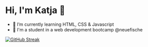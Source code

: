 # Hi, I'm Katja 👋

- 🌱 I’m currently learning HTML, CSS & Javascript 
- 🐠 I'm a student in a web development bootcamp @neuefische


[![GitHub Streak](https://github-readme-streak-stats.herokuapp.com?user=ekat-br&theme=monokai)](https://git.io/streak-stats)
